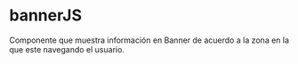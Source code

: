 bannerJS
========

Componente que muestra información en Banner de acuerdo a la zona en la que este navegando el usuario. 
